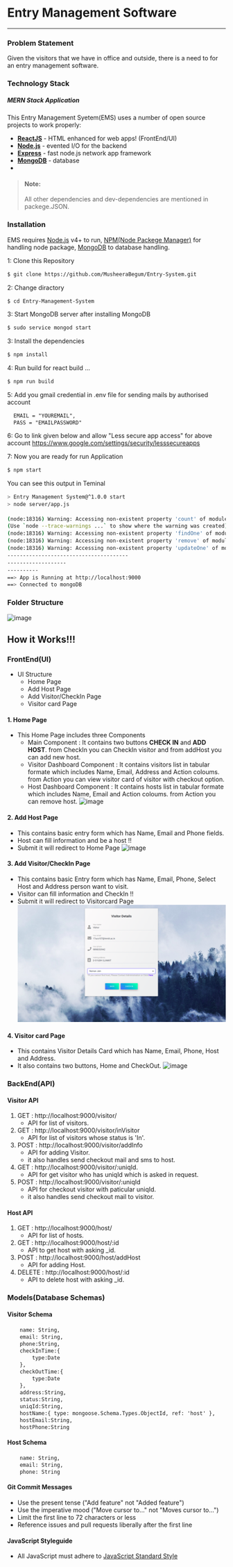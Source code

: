 # Entry Management Software
---------------------------------------
### Problem Statement
Given the visitors that we have in office and outside, there is a need to for an entry management software. 


### Technology Stack
##### MERN Stack Application
This Entry Management Syetem(EMS) uses a number of open source projects to work properly:
 * **[ReactJS](https://reactjs.org/)** - HTML enhanced for web apps! (FrontEnd/UI)
* **[Node.js](https://nodejs.org/)** - evented I/O for the backend
* **[Express](http://expressjs.com/)** - fast node.js network app framework
* **[MongoDB](https://www.mongodb.com/)** - database 
* 

<blockquote>
<h4>Note:</h4><p>All other dependencies and dev-dependencies are mentioned in packege.JSON. </p>
</blockquote>

### Installation

EMS requires [Node.js](https://nodejs.org/) v4+ to run, [NPM(Node Packege Manager)]() for handling node package, [MongoDB]() to database handling.

1: Clone this Repository
```sh
$ git clone https://github.com/MusheeraBegum/Entry-System.git
```
2: Change diractory
```sh
$ cd Entry-Management-System
```
3: Start MongoDB server after installing MongoDB

```sh
$ sudo service mongod start
```
3: Install the dependencies

```sh
$ npm install
```

4: Run build for react build ...

```sh
$ npm run build
```
5: Add you gmail credential in .env file for sending mails by authorised account
```
  EMAIL = "YOUREMAIL",
  PASS = "EMAILPASSWORD"
```
6: Go to link given below and allow "Less secure app access" for above account
 https://www.google.com/settings/security/lesssecureapps

7: Now you are ready for run Application
```sh
$ npm start
```
You can see this output in Teminal
```sh
> Entry Management System@^1.0.0 start
> node server/app.js

(node:18316) Warning: Accessing non-existent property 'count' of module exports inside circular dependency
(Use `node --trace-warnings ...` to show where the warning was created)
(node:18316) Warning: Accessing non-existent property 'findOne' of module exports inside circular dependency
(node:18316) Warning: Accessing non-existent property 'remove' of module exports inside circular dependency
(node:18316) Warning: Accessing non-existent property 'updateOne' of module exports inside circular dependency
---------------------------------------
-------------------
----------
==> App is Running at http://localhost:9000
==> Connected to mongoDB
```
### Folder Structure
![image](https://github.com/user-attachments/assets/ed2b12b8-c072-46b7-8a38-0ba1afc6ed7a)



## How it Works!!!
### FrontEnd(UI)
* UI Structure
    * Home Page       
    * Add Host Page
    * Add Visitor/CheckIn Page
    * Visitor card Page

#### 1.  Home Page
 * This Home Page includes three Components
   * Main Component : It contains two buttons **CHECK IN** and **ADD HOST**. from CheckIn you can CheckIn visitor and from addHost you can add new host.
   * Visitor Dashboard Component : It contains visitors list in tabular formate which includes Name, Email, Address and Action coloums. from Action you can view visitor card of visitor with checkout option.
   * Host Dashboard Component : It contains hosts list in tabular formate which includes Name, Email and Action coloums. from Action you can remove host.
   ![image](https://github.com/user-attachments/assets/a67e5709-61f8-458e-a06f-41516839c0f7)

#### 2. Add Host Page
 * This contains basic entry form which has Name, Email and Phone fields.
 * Host can fill information and be a host !!
 * Submit it will redirect to Home Page
   ![image](https://github.com/user-attachments/assets/2331b957-92cf-4827-8e57-5039968f9c97)

#### 3. Add Visitor/CheckIn Page
 * This contains basic Entry form which has Name, Email, Phone, Select Host and Address person want to visit.
 * Visitor can fill information and CheckIn !!
 * Submit it will redirect to Visitorcard Page
  ![Image](https://github.com/Parth910/innovaccer_src/blob/master/Screenshot%20from%202019-11-28%2005-52-07.png)

#### 4. Visitor card Page
 * This contains Visitor Details Card which has Name, Email, Phone, Host and Address.
 * It also contains two buttons, Home and CheckOut.
   ![image](https://github.com/user-attachments/assets/d0ed680e-a875-4c88-a3d3-9286055304fe)


### BackEnd(API)

#### Visitor API
  1. GET : http://localhost:9000/visitor/
     * API for list of visitors.
  2. GET : http://localhost:9000/visitor/inVisitor
     * API for list of visitors whose status is 'In'.
  3. POST : http://localhost:9000/visitor/addInfo
     * API for adding Visitor.
     * it also handles send checkout mail and sms to host.
  4. GET : http://localhost:9000/visitor/:uniqId.
     * API for get visitor who has uniqId which is asked in request.
  5. POST : http://localhost:9000/visitor/:uniqId
     * API for checkout visitor with paticular uniqId.
     * it also handles send checkout mail to visitor.
#### Host API
  1. GET : http://localhost:9000/host/
     * API for list of hosts.
  2. GET : http://localhost:9000/host/:id
     * API to get host with asking _id.
  3. POST : http://localhost:9000/host/addHost
     * API for adding Host.
  4. DELETE : http://localhost:9000/host/:id
     * API to delete host with asking _id.
  
### Models(Database Schemas)
#### Visitor Schema
```
    name: String,
    email: String,
    phone:String,
    checkInTime:{
        type:Date
    },
    checkOutTime:{
        type:Date
    },
    address:String,
    status:String,
    uniqId:String,
    hostName:{ type: mongoose.Schema.Types.ObjectId, ref: 'host' },         
    hostEmail:String,
    hostPhone:String
```
#### Host Schema
```
    name: String,
    email: String,
    phone: String
```


#### Git Commit Messages

* Use the present tense ("Add feature" not "Added feature")
* Use the imperative mood ("Move cursor to..." not "Moves cursor to...")
* Limit the first line to 72 characters or less
* Reference issues and pull requests liberally after the first line

#### JavaScript Styleguide

* All JavaScript must adhere to [JavaScript Standard Style](https://standardjs.com/)
